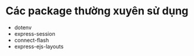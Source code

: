 # Các package thường xuyên sử dụng

 - dotenv
 - express-session
 - connect-flash
 - express-ejs-layouts